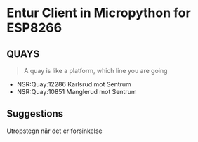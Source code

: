# Entur Client in Micropython for ESP8266

## QUAYS
> A quay is like a platform, which line you are going
* NSR:Quay:12286 Karlsrud mot Sentrum
* NSR:Quay:10851 Manglerud mot Sentrum


## Suggestions
Utropstegn når det er forsinkelse
